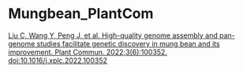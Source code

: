 # Mungbean_PlantCom
[Liu C, Wang Y, Peng J, et al. High-quality genome assembly and pan-genome studies facilitate genetic discovery in mung bean and its improvement. Plant Commun. 2022;3(6):100352. doi:10.1016/j.xplc.2022.100352](https://www.sciencedirect.com/science/article/pii/S2590346222001079?via%3Dihub)
